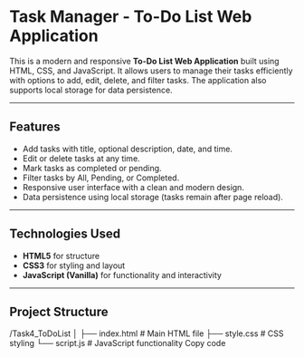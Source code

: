 # Task Manager - To-Do List Web Application

This is a modern and responsive **To-Do List Web Application** built using HTML, CSS, and JavaScript. It allows users to manage their tasks efficiently with options to add, edit, delete, and filter tasks. The application also supports local storage for data persistence.

---

## Features
- Add tasks with title, optional description, date, and time.
- Edit or delete tasks at any time.
- Mark tasks as completed or pending.
- Filter tasks by All, Pending, or Completed.
- Responsive user interface with a clean and modern design.
- Data persistence using local storage (tasks remain after page reload).

---

## Technologies Used
- **HTML5** for structure
- **CSS3** for styling and layout
- **JavaScript (Vanilla)** for functionality and interactivity

---

## Project Structure
/Task4_ToDoList
│
├── index.html # Main HTML file
├── style.css # CSS styling
└── script.js # JavaScript functionality
Copy code

